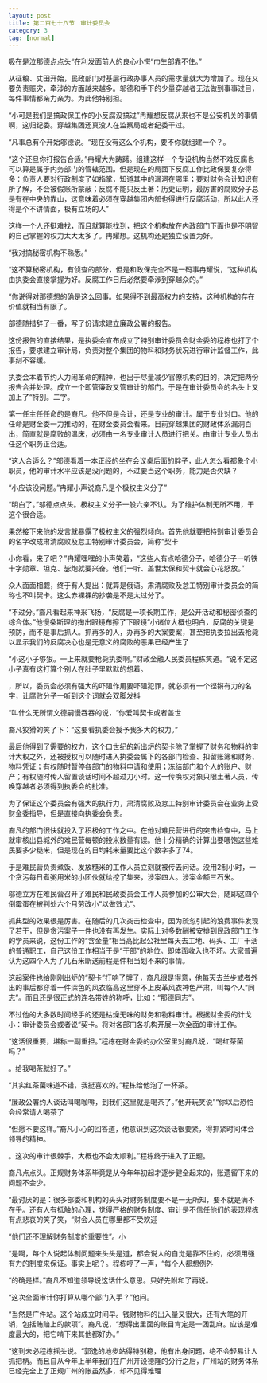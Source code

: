 ```yaml
---
layout: post
title: 第二百七十八节　审计委员会
category: 3
tag: [normal]
---
```


吸在是泣那德点点头“在利发面前人的良心小愕“巾生部靠不住。”

从征粮、丈田开始，民政部门对基层行政办事人员的需求量就大为增加了。现在又要负责赈灾，牵涉的方面越来越多。邬德和手下的少量穿越者无法做到事事过目，每件事情都亲力亲为。为此他特别担。

“小可是我们是搞政保工作的小反腐没搞过”冉耀想反腐从来也不是公安机关的事情啊，这归纪委。穿越集团还真没人在监察局或者纪委干过。

“凡事总有个开始邬德说。“现在没有这么个机构，要不你就组建一个？。

“这个还旦你打报告合适。”冉耀大为踌躇。组建这样一个专设机构当然不难反腐也可以算是属于内务部门的管辖范围。但是现在的局面下反腐工作比政保要复杂得多：负责人要对行政制度了如指掌，知道其中的漏洞在哪里；要对财务会计知识有所了解，不会被假账所蒙蔽；反腐不能只反土著：历史证明，最厉害的腐败分子总是有在中央的靠山，这意味着必须在穿越集团内部也得进行反腐活动，所以此人还得是个不讲情面，极有立场的人”

这样一个人还挺难找，而且就算能找到，把这个机构放在内政部门下面也是不明智的自己掌握的权力太大太多了。冉耀想。这机构还是独立设置为好。

“我对搞秘密机构不熟悉。”

“这不算秘密机构，有侦查的部分，但是和政保完全不是一码事冉耀说，“这种机构由执委会直接掌握为好。反腐工作日后必然要牵涉到穿越众的。”

“你说得对那德想的确是这么回事。如果得不到最高权力的支持，这种机构的存在价值就相当有限了。

部德随措辞了一番，写了份请求建立廉政公署的报告。

这份报告的直接结果，是执委会宣布成立了特别审计委员会财金委的程栋也打了个报告，要求建立审计局，负责对整个集团的物料和财务状况进行审计监督工作，此事刻不容缓。

执委会本着节约人力闹革命的精神，也出于尽量减少官僚机构的目的，决定把两份报告合并处理。成立一个即管廉政又管审计的部门。于是在审计委员会的名头上又加上了“特别。二字。

第一任主任任命的是裔凡。他不但是会计，还是专业的审计。属于专业对口。他的任命是财金委一力推动的，在财金委员会看来。目前穿越集团的财政体系漏洞百出，简直就是腐败的温床，必须由一名专业审计人员进行把关。由审计专业人员出任这个职务正合适。

“这人合适么？”邬德看着一本正经的坐在会议桌后面的胖子，此人怎么看都象个小职员，他的审计水平应该是没问题的，不过要当这个职务，能力是否欠缺？

“小应该没问题。”冉耀小声说裔凡是个极权主义分子”

“明白了。”邬德点点头。极权主义分子一般六亲不认。为了维护体制无所不用，干这个很合适。

果然接下来他的发言就暴露了极权主义的强烈倾向。首先他就要把特别审计委员会的名字改成肃清腐败及怠工特别审计委员会，简称“契卡

小你看，来了吧？”冉耀嘿嘿的小声笑着，“这些人有点哈德分子，哈德分子一听铁十字勋章、坦克、毖炮就要兴奋。他们一听、盖世太保和契卡就会心花怒放。”

众人面面相觑，终于有人提出：就算是俄语。肃清腐败及怠工特别审计委员会的简称也不叫契卡。这么赤裸裸的抄袭是不是太过分了。

“不过分。”裔凡看起来神采飞扬，“反腐是一项长期工作，是公开活动和秘密侦查的综合体。”他慢条斯理的掏出眼镜布擦了下眼镜”小诸位大概也明白，反腐的关键是预防，而不是事后抓人。抓再多的人，办再多的大案要案，甚至把执委拉出去枪毙以显示我们的反腐决心也是无意义的腐败的恶果已经产生了

“小这小子够狠。一上来就要枪毙执委啊。”财政金融人民委员程栋笑道。“说不定这小子真有这打算个别人在肚子里默默的想着。

，所以，委员会必须有强大的吓阻作用要吓阻犯罪，就必须有一个铿锵有力的名字，让腐败分子一听到这个词就会双脚发抖

“叫什么无所谓文德嗣慢吞吞的说，“你爱叫契卡或者盖世

裔凡狡猾的笑了下：“这要看执委会授予我多大的权力。”

最后他得到了需要的权力，这个口世纪的新出炉的契卡除了掌握了财务和物料的审计大权之外，还被授权可以随时进入执委会属下的各部门检查、扣留账簿和财务、物料凭证；有权随时暂停各部门的物料申请和使用；冻结部门和个人的账户、财产；有权随时传人留置谈话时间不超过刀小时。这一传唤权对象只限土著人员，传唤穿越者必须得到执委会的批准。

为了保证这个委员会有强大的执行力，肃清腐败及怠工特别审计委员会在业务上受财金委指导，但是直接向执委会负责。

裔凡的部门很快就投入了积极的工作之中。在他对难民营进行的突击检查中，马上就审核出县城外的难民营每顿的投米数量有误。他十分精确的计算出要喂饱这些难民要多少糙米，但是现在的日均耗米量要比这个数字多了74。

于是难民营负责煮饭、发放糙米的工作人员立刻就被传去问话。没用2制小时，一个贪污每日煮粥用米的小团伙就给挖了集来，涉案四人。涉案金额三石米。

邬德立方在难民营召开了难民和民政委员会工作人员参加的公审大会，随即这四个倒霉蛋在被判处六个月劳改小“以做效尤”。

抓典型的效果很是厉害。在随后的几次突击检查中，因为疏忽引起的浪费事件发现了若干，但是贪污案子一件也没有再发生。实际上对多数酬被安排到民政部门工作的学员来说，这份工作的“含金量”相当高比起公社里每天去工地、码头、工厂干活的普通职工，自己这份工作相当于是“干部”的地位。即体面收入也不坏。大家普遍认为这四个人为了几石米断送前程是件相当划不来的事情。

这起案件也给刚刚出炉的“契卡”打响了牌子，裔凡很是得意，他每天去兰步或者外出的事后都穿着一件深色的风衣临高这里穿不上皮革风衣神色严肃，叫每个人“同志”。而且还是很正式的连名带姓的称呼，比如：“那德同志”。

不过他的大多数时间经手的还是枯燥无味的财务和物料审计。根据财金委的计戈小：审计委员会或者说“契卡。将对各部门各机构开展一次全面的审计工作。

“这活很重要，堪称一副重担。”程栋在财金委的办公室里对裔凡说，“喝红茶菌吗？”

。给我喝茶就好了。”

“其实红茶菌味道不错，我挺喜欢的。”程栋给他泡了一杯茶。

“廉政公署约人谈话叫喝咖啡，到我们这里就是喝茶了。”他开玩笑说”“你以后恐怕会经常请人喝茶了

“但愿不要这样。”裔凡小心的回答道，他意识到这次谈话很要紧，得抓紧时间体会领导的精神。

。这次的审计很棘手，大概也不会太顺利。”程栋终于进入了正题。

裔凡点点头。正规财务体系毕竟是从今年年初起才逐步健全起来的，账遗留下来的问题不会少。

“最讨厌的是：很多部委和机构的头头对财务制度要不是一无所知，要不就是满不在乎。还有人有抵触的心理，觉得严格的财务制度、审计是不信任他们的表现程栋有点悲哀的笑了笑，“财会人员在哪里都不受欢迎

“他们还不理解财务制度的重要性”。小

“是啊，每个人说起体制问题来头头是道，都会说人的自觉是靠不住的，必须用强有力的制度来保证。事实上呢？。程栋哼了一声，“每个人都想例外

“的确是样。”裔凡不知道领导说这话什么意思。只好先附和了再说。

“这次全面审计你打算从哪个部门入手？”他问。

“当然是广件站。这个站成立时间早。钱财物料的出入量又很大，还有大笔的开销，包括贿赔上的款项”。裔凡说，“想得出里面的账目肯定是一团乱麻。应该是难度最大的，把它啃下来其他都好办。”

“这到未必程栋摇头说。“郭逸的地步站得特别稳，他有出身问题，绝不会轻易让人抓把柄。而且自从今年上半年我们在广州开设德隆的分行之后，广州站的财务体系已经完全上了正规广州的账虽然多，却不见得难理